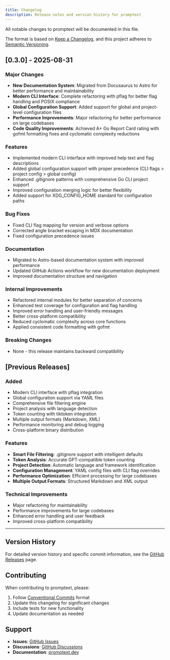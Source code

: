 ```yaml
---
title: Changelog
description: Release notes and version history for promptext
---
```


All notable changes to promptext will be documented in this file.

The format is based on [Keep a Changelog](https://keepachangelog.com/en/1.0.0/),
and this project adheres to [Semantic Versioning](https://semver.org/spec/v2.0.0.html).

## [0.3.0] - 2025-08-31

### Major Changes
- **New Documentation System**: Migrated from Docusaurus to Astro for better performance and maintainability
- **Modern CLI Interface**: Complete refactoring with pflag for better flag handling and POSIX compliance
- **Global Configuration Support**: Added support for global and project-level configuration files
- **Performance Improvements**: Major refactoring for better performance on large codebases
- **Code Quality Improvements**: Achieved A+ Go Report Card rating with gofmt formatting fixes and cyclomatic complexity reductions

### Features
- Implemented modern CLI interface with improved help text and flag descriptions
- Added global configuration support with proper precedence (CLI flags > project config > global config)
- Enhanced .gitignore patterns with comprehensive Go CLI project support
- Improved configuration merging logic for better flexibility
- Added support for XDG_CONFIG_HOME standard for configuration paths

### Bug Fixes
- Fixed CLI flag mapping for version and verbose options
- Corrected angle bracket escaping in MDX documentation
- Fixed configuration precedence issues

### Documentation
- Migrated to Astro-based documentation system with improved performance
- Updated GitHub Actions workflow for new documentation deployment
- Improved documentation structure and navigation

### Internal Improvements
- Refactored internal modules for better separation of concerns
- Enhanced test coverage for configuration and flag handling
- Improved error handling and user-friendly messages
- Better cross-platform compatibility
- Reduced cyclomatic complexity across core functions
- Applied consistent code formatting with gofmt

### Breaking Changes
- None - this release maintains backward compatibility

## [Previous Releases]

### Added
- Modern CLI interface with pflag integration
- Global configuration support via YAML files
- Comprehensive file filtering engine
- Project analysis with language detection
- Token counting with tiktoken integration
- Multiple output formats (Markdown, XML)
- Performance monitoring and debug logging
- Cross-platform binary distribution

### Features
- **Smart File Filtering**: .gitignore support with intelligent defaults
- **Token Analysis**: Accurate GPT-compatible token counting
- **Project Detection**: Automatic language and framework identification
- **Configuration Management**: YAML config files with CLI flag overrides
- **Performance Optimization**: Efficient processing for large codebases
- **Multiple Output Formats**: Structured Markdown and XML output

### Technical Improvements
- Major refactoring for maintainability
- Performance improvements for large codebases
- Enhanced error handling and user feedback
- Improved cross-platform compatibility

---

## Version History

For detailed version history and specific commit information, see the [GitHub Releases](https://github.com/1broseidon/promptext/releases) page.

## Contributing

When contributing to promptext, please:

1. Follow [Conventional Commits](https://www.conventionalcommits.org/) format
2. Update this changelog for significant changes
3. Include tests for new functionality
4. Update documentation as needed

## Support

- **Issues**: [GitHub Issues](https://github.com/1broseidon/promptext/issues)
- **Discussions**: [GitHub Discussions](https://github.com/1broseidon/promptext/discussions)
- **Documentation**: [promptext.dev](https://1broseidon.github.io/promptext)